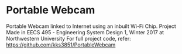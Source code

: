 # Portable Webcam

Portable Webcam linked to Internet using an inbuilt Wi-Fi Chip.
Project Made in EECS 495 - Engineering System Design 1, Winter 2017 at Northwestern University
For full project code, refer: https://github.com/kks3851/PortableWebcam